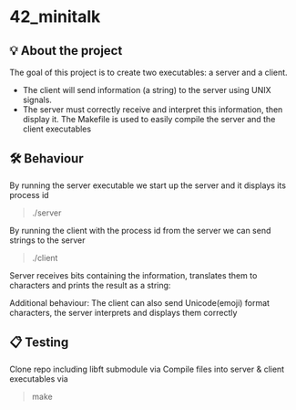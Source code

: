 # 42_minitalk

## 💡 About the project

The goal of this project is to create two executables: a server and a client.
- The client will send information (a string) to the server using UNIX signals.
- The server must correctly receive and interpret this information, then display it.
The Makefile is used to easily compile the server and the client executables



## 🛠️ Behaviour

By running the server executable we start up the server and it displays its process id
> ./server

By running the client with the process id from the server we can send strings to the server 
> ./client

Server receives bits containing the information, translates them to characters and prints the result as a string: 

Additional behaviour:
The client can also send Unicode(emoji) format characters, the server interprets and displays them correctly
## 📋 Testing

Clone repo including libft submodule via 
Compile files into server & client executables via 
> make
